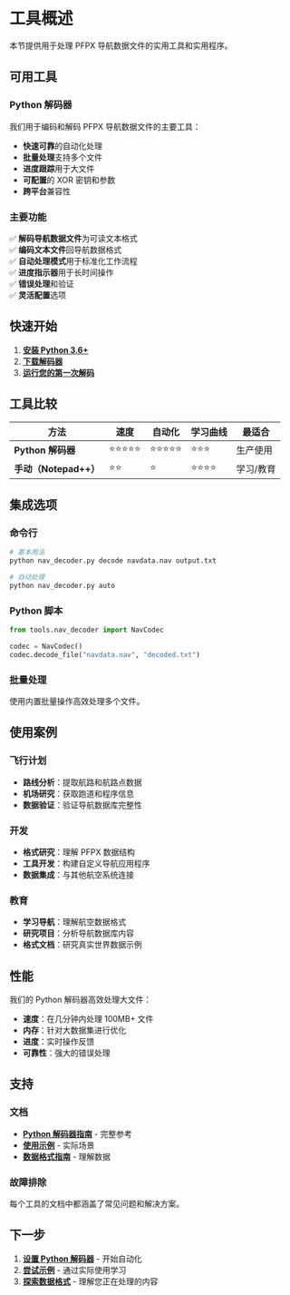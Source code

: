 # 工具概述

本节提供用于处理 PFPX 导航数据文件的实用工具和实用程序。

## 可用工具

### Python 解码器
我们用于编码和解码 PFPX 导航数据文件的主要工具：

- **快速可靠**的自动化处理
- **批量处理**支持多个文件
- **进度跟踪**用于大文件
- **可配置**的 XOR 密钥和参数
- **跨平台**兼容性

### 主要功能

✅ **解码导航数据文件**为可读文本格式  
✅ **编码文本文件**回导航数据格式  
✅ **自动处理模式**用于标准化工作流程  
✅ **进度指示器**用于长时间操作  
✅ **错误处理**和验证  
✅ **灵活配置**选项  

## 快速开始

1. **[安装 Python 3.6+](https://python.org/downloads/)**
2. **[下载解码器](./python-decoder.md)**
3. **[运行您的第一次解码](./examples.md)**

## 工具比较

| 方法 | 速度 | 自动化 | 学习曲线 | 最适合 |
|--------|-------|------------|----------------|----------|
| **Python 解码器** | ⭐⭐⭐⭐⭐ | ⭐⭐⭐⭐⭐ | ⭐⭐⭐ | 生产使用 |
| **手动（Notepad++）** | ⭐⭐ | ⭐ | ⭐⭐⭐⭐ | 学习/教育 |

## 集成选项

### 命令行
```bash
# 基本用法
python nav_decoder.py decode navdata.nav output.txt

# 自动处理
python nav_decoder.py auto
```

### Python 脚本
```python
from tools.nav_decoder import NavCodec

codec = NavCodec()
codec.decode_file("navdata.nav", "decoded.txt")
```

### 批量处理
使用内置批量操作高效处理多个文件。

## 使用案例

### 飞行计划
- **路线分析**：提取航路和航路点数据
- **机场研究**：获取跑道和程序信息
- **数据验证**：验证导航数据库完整性

### 开发
- **格式研究**：理解 PFPX 数据结构
- **工具开发**：构建自定义导航应用程序
- **数据集成**：与其他航空系统连接

### 教育
- **学习导航**：理解航空数据格式
- **研究项目**：分析导航数据库内容
- **格式文档**：研究真实世界数据示例

## 性能

我们的 Python 解码器高效处理大文件：

- **速度**：在几分钟内处理 100MB+ 文件
- **内存**：针对大数据集进行优化
- **进度**：实时操作反馈
- **可靠性**：强大的错误处理

## 支持

### 文档
- **[Python 解码器指南](./python-decoder.md)** - 完整参考
- **[使用示例](./examples.md)** - 实际场景
- **[数据格式指南](../guide/)** - 理解数据

### 故障排除
每个工具的文档中都涵盖了常见问题和解决方案。

## 下一步

1. **[设置 Python 解码器](./python-decoder.md)** - 开始自动化
2. **[尝试示例](./examples.md)** - 通过实际使用学习
3. **[探索数据格式](../guide/)** - 理解您正在处理的内容
